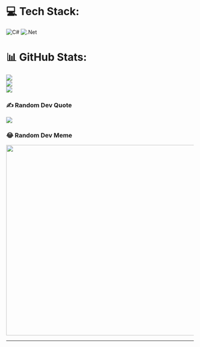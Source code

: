 
# 💻 Tech Stack:
![C#](https://img.shields.io/badge/c%23-%23239120.svg?style=for-the-badge&logo=c-sharp&logoColor=white) ![.Net](https://img.shields.io/badge/.NET-5C2D91?style=for-the-badge&logo=.net&logoColor=white)
# 📊 GitHub Stats:
![](https://github-readme-stats.vercel.app/api?username=ItsRedly&theme=dark&hide_border=false&include_all_commits=true&count_private=true)<br/>
![](https://github-readme-streak-stats.herokuapp.com/?user=ItsRedly&theme=dark&hide_border=false)<br/>
![](https://github-readme-stats.vercel.app/api/top-langs/?username=ItsRedly&theme=dark&hide_border=false&include_all_commits=true&count_private=true&layout=compact)

### ✍️ Random Dev Quote
![](https://quotes-github-readme.vercel.app/api?type=horizontal&theme=radical)

### 😂 Random Dev Meme
<img src="https://thecodinglove.com/when-my-manager-asks-me-if-im-ready-for-a-great-challenge" width="512px"/>

---
